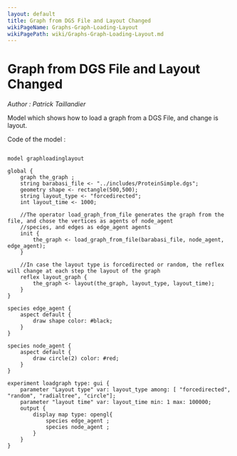 ```yaml
---
layout: default
title: Graph from DGS File and Layout Changed
wikiPageName: Graphs-Graph-Loading-Layout
wikiPagePath: wiki/Graphs-Graph-Loading-Layout.md
---
```

[//]: # (keyword|operator_load_graph_from_file)
[//]: # (keyword|operator_layout)
[//]: # (keyword|concept_graph)
[//]: # (keyword|concept_load_file)
[//]: # (keyword|concept_dgs)
# Graph from DGS File and Layout Changed


_Author : Patrick Taillandier_

Model which shows how to load a graph from a DGS File, and change is layout. 


Code of the model : 

```

model graphloadinglayout

global {
	graph the_graph ;
	string barabasi_file <- "../includes/ProteinSimple.dgs";
	geometry shape <- rectangle(500,500);
	string layout_type <- "forcedirected";
	int layout_time <- 1000;
	
	//The operator load_graph_from_file generates the graph from the file, and chose the vertices as agents of node_agent 
	//species, and edges as edge_agent agents
	init {
		the_graph <- load_graph_from_file(barabasi_file, node_agent, edge_agent);
	}
	
	//In case the layout type is forcedirected or random, the reflex will change at each step the layout of the graph
	reflex layout_graph {
		the_graph <- layout(the_graph, layout_type, layout_time);
	}
}

species edge_agent {
	aspect default {	
		draw shape color: #black;
	}
}

species node_agent {
	aspect default {	
		draw circle(2) color: #red;
	}
}

experiment loadgraph type: gui {
	parameter "Layout type" var: layout_type among: [ "forcedirected", "random", "radialtree", "circle"];
	parameter "layout time" var: layout_time min: 1 max: 100000;
	output {
		display map type: opengl{
			species edge_agent ;
			species node_agent ;
		}
	}
}
```
